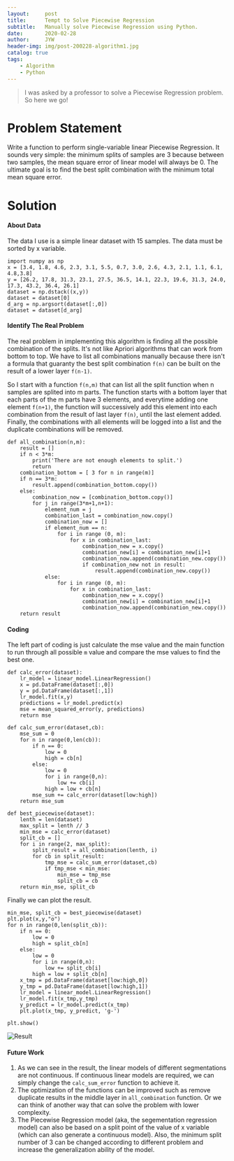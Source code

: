 ```yaml
---
layout:     post
title:      Tempt to Solve Piecewise Regression
subtitle:   Manually solve Piecewise Regression using Python.
date:       2020-02-28
author:     JYW
header-img: img/post-200228-algorithm1.jpg
catalog: true
tags:
    - Algorithm
    - Python
---
```


>I was asked by a professor to solve a Piecewise Regression problem. So here we go!

# Problem Statement

Write a function to perform single-variable linear Piecewise Regression. It sounds very simple: the minimum splits of samples are 3 because between two samples, the mean square error of linear model will always be 0. The ultimate goal is to find the best split combination with the minimum total mean square error.

# Solution

#### About Data

The data I use is a simple linear dataset with 15 samples. The data must be sorted by x variable.

```
import numpy as np
x = [3.4, 1.8, 4.6, 2.3, 3.1, 5.5, 0.7, 3.0, 2.6, 4.3, 2.1, 1.1, 6.1, 4.8,3.8]
y = [26.2, 17.8, 31.3, 23.1, 27.5, 36.5, 14.1, 22.3, 19.6, 31.3, 24.0, 17.3, 43.2, 36.4, 26.1]
dataset = np.dstack((x,y))
dataset = dataset[0]
d_arg = np.argsort(dataset[:,0])
dataset = dataset[d_arg]
```

#### Identify The Real Problem

The real problem in implementing this algorithm is finding all the possible combination of the splits. It's not like Apriori algorithms that can work from bottom to top. We have to list all combinations manually because there isn't a formula that guaranty the best split combination `f(n)` can be built on the result of a lower layer `f(n-1)`.

So I start with a function `f(n,m)` that can list all the split function when n samples are splited into m parts. The function starts with a bottom layer that each parts of the m parts have 3 elements, and everytime adding one element `f(n+1)`, the function will successively add this element into each combination from the result of last layer `f(n)`, until the last element added. Finally, the combinations with all elements will be logged into a list and the duplicate combinations will be removed.

```
def all_combination(n,m):
    result = []
    if n < 3*m:
        print('There are not enough elements to split.')
        return
    combination_bottom = [ 3 for n in range(m)]
    if n == 3*m:
        result.append(combination_bottom.copy())
    else:
        combination_now = [combination_bottom.copy()]
        for j in range(3*m+1,n+1):
            element_num = j
            combination_last = combination_now.copy()
            combination_now = []
            if element_num == n:
                for i in range (0, m):
                    for x in combination_last:
                        combination_new = x.copy()
                        combination_new[i] = combination_new[i]+1
                        combination_now.append(combination_new.copy())
                        if combination_new not in result:
                            result.append(combination_new.copy())
            else:
                for i in range (0, m):
                    for x in combination_last:
                        combination_new = x.copy()
                        combination_new[i] = combination_new[i]+1
                        combination_now.append(combination_new.copy())
    return result
``` 

#### Coding

The left part of coding is just calculate the mse value and the main function to run through all possible `m` value and compare the mse values to find the best one.

```
def calc_error(dataset):
    lr_model = linear_model.LinearRegression()
    x = pd.DataFrame(dataset[:,0])
    y = pd.DataFrame(dataset[:,1])
    lr_model.fit(x,y)
    predictions = lr_model.predict(x)
    mse = mean_squared_error(y, predictions)
    return mse

def calc_sum_error(dataset,cb):
    mse_sum = 0    
    for n in range(0,len(cb)):
        if n == 0:
            low = 0
            high = cb[n]
        else:
            low = 0
            for i in range(0,n):
                low += cb[i]
            high = low + cb[n]
        mse_sum += calc_error(dataset[low:high])
    return mse_sum

def best_piecewise(dataset):
    lenth = len(dataset)
    max_split = lenth // 3
    min_mse = calc_error(dataset)
    split_cb = []
    for i in range(2, max_split):
        split_result = all_combination(lenth, i)
        for cb in split_result:
            tmp_mse = calc_sum_error(dataset,cb)
            if tmp_mse < min_mse:
                min_mse = tmp_mse
                split_cb = cb
    return min_mse, split_cb
```

Finally we can plot the result.

```
min_mse, split_cb = best_piecewise(dataset)
plt.plot(x,y,"o")
for n in range(0,len(split_cb)):
    if n == 0:
        low = 0 
        high = split_cb[n]
    else:
        low = 0
        for i in range(0,n):
            low += split_cb[i]
        high = low + split_cb[n]
    x_tmp = pd.DataFrame(dataset[low:high,0])
    y_tmp = pd.DataFrame(dataset[low:high,1])
    lr_model = linear_model.LinearRegression()
    lr_model.fit(x_tmp,y_tmp)
    y_predict = lr_model.predict(x_tmp)
    plt.plot(x_tmp, y_predict, 'g-')

plt.show()
```
![Result](https://tva1.sinaimg.cn/large/00831rSTgy1gcdmlgermfj30ac070mx5.jpg)

#### Future Work

1. As we can see in the result, the linear models of different segmentations are not continuous. If continuous linear models are required, we can simply change the `calc_sum_error` function to achieve it.
2. The optimization of the functions can be improved such as remove duplicate results in the middle layer in `all_combination` function. Or we can think of another way that can solve the problem with lower complexity.
3. The Piecewise Regression model (aka, the segementation regression model) can also be based on a split point of the value of x variable (which can also generate a continuous model). Also, the minimum split number of 3 can be changed according to different problem and increase the generalization ability of the model.
